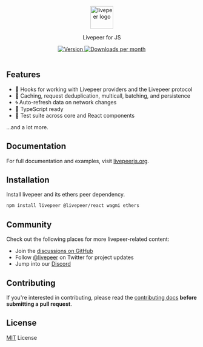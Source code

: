 <p align="center">
  <picture>
    <source media="(prefers-color-scheme: dark)" srcset="./.github/content/logo-dark.svg">
    <img alt="livepeer logo" src="./.github/content/logo-light.svg" width="auto" height="60">
  </picture>
</p>

<p align="center">
  Livepeer for JS
<p>

<div align="center">
  <a href="https://www.npmjs.com/package/livepeer">
    <img src="https://img.shields.io/npm/v/livepeer?colorA=21262d&colorB=161b22&style=flat" alt="Version">
  </a>
  <a href="https://www.npmjs.com/package/livepeer">
    <img src="https://img.shields.io/npm/dm/livepeer?colorA=21262d&colorB=161b22&style=flat" alt="Downloads per month">
  </a>
</div>

<br>

## Features

- 🚀 Hooks for working with Livepeer providers and the Livepeer protocol
- 👟 Caching, request deduplication, multicall, batching, and persistence
- 🌀 Auto-refresh data on network changes
- 🦄 TypeScript ready
- 🌳 Test suite across core and React components

...and a lot more.

## Documentation

For full documentation and examples, visit [livepeerjs.org](https://livepeerjs.org).

## Installation

Install livepeer and its ethers peer dependency.

```bash
npm install livepeer @livepeer/react wagmi ethers
```

## Community

Check out the following places for more livepeer-related content:

- Join the [discussions on GitHub](https://github.com/livepeer/livepeer.js/discussions)
- Follow [@livepeer](https://twitter.com/livepeer) on Twitter for project updates
- Jump into our [Discord](https://discord.gg/livepeer)

## Contributing

If you're interested in contributing, please read the [contributing docs](/.github/CONTRIBUTING.md) **before submitting a pull request**.

## License

[MIT](/LICENSE) License
